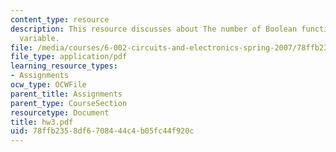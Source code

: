 ```yaml
---
content_type: resource
description: This resource discusses about The number of Boolean functions of one
  variable.
file: /media/courses/6-002-circuits-and-electronics-spring-2007/78ffb2358df6708444c4b05fc44f920c_hw3.pdf
file_type: application/pdf
learning_resource_types:
- Assignments
ocw_type: OCWFile
parent_title: Assignments
parent_type: CourseSection
resourcetype: Document
title: hw3.pdf
uid: 78ffb235-8df6-7084-44c4-b05fc44f920c
---
```

